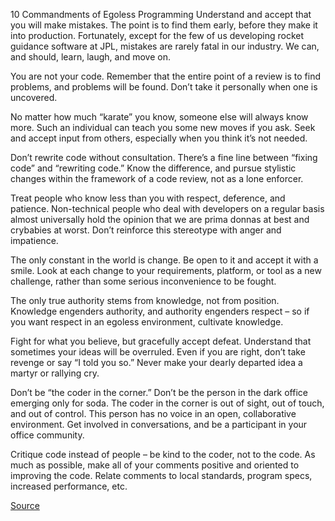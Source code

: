 10 Commandments of Egoless Programming
Understand and accept that you will make mistakes. The point is to find them early, before they make it into production. Fortunately, except for the few of us developing rocket guidance software at JPL, mistakes are rarely fatal in our industry. We can, and should, learn, laugh, and move on.

You are not your code. Remember that the entire point of a review is to find problems, and problems will be found. Don’t take it personally when one is uncovered.

No matter how much “karate” you know, someone else will always know more. Such an individual can teach you some new moves if you ask. Seek and accept input from others, especially when you think it’s not needed.

Don’t rewrite code without consultation. There’s a fine line between “fixing code” and “rewriting code.” Know the difference, and pursue stylistic changes within the framework of a code review, not as a lone enforcer.

Treat people who know less than you with respect, deference, and patience. Non-technical people who deal with developers on a regular basis almost universally hold the opinion that we are prima donnas at best and crybabies at worst. Don’t reinforce this stereotype with anger and impatience.

The only constant in the world is change. Be open to it and accept it with a smile. Look at each change to your requirements, platform, or tool as a new challenge, rather than some serious inconvenience to be fought.

The only true authority stems from knowledge, not from position. Knowledge engenders authority, and authority engenders respect – so if you want respect in an egoless environment, cultivate knowledge.

Fight for what you believe, but gracefully accept defeat. Understand that sometimes your ideas will be overruled. Even if you are right, don’t take revenge or say “I told you so.” Never make your dearly departed idea a martyr or rallying cry.

Don’t be “the coder in the corner.” Don’t be the person in the dark office emerging only for soda. The coder in the corner is out of sight, out of touch, and out of control. This person has no voice in an open, collaborative environment. Get involved in conversations, and be a participant in your office community.

Critique code instead of people – be kind to the coder, not to the code. As much as possible, make all of your comments positive and oriented to improving the code. Relate comments to local standards, program specs, increased performance, etc.

[Source](http://blog.stephenwyattbush.com/2012/04/07/dad-and-the-ten-commandments-of-egoless-programming)
